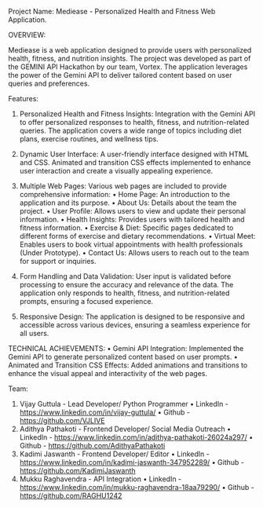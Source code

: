 Project Name: Mediease - Personalized Health and Fitness Web Application.

OVERVIEW:

Mediease is a web application designed to provide users with personalized health, fitness, and nutrition insights. The project was developed as part of the GEMINI API Hackathon by our team, Vortex. The application leverages the power of the Gemini API to deliver tailored content based on user queries and preferences.


Features:
1) Personalized Health and Fitness Insights:
Integration with the Gemini API to offer personalized responses to health, fitness, and nutrition-related queries.
The application covers a wide range of topics including diet plans, exercise routines, and wellness tips.

2) Dynamic User Interface:
A user-friendly interface designed with HTML and CSS.
Animated and transition CSS effects implemented to enhance user interaction and create a visually appealing experience.

3) Multiple Web Pages:
Various web pages are included to provide comprehensive information:
• Home Page: An introduction to the application and its purpose.
• About Us: Details about the team the project.
• User Profile: Allows users to view and update their personal information.
• Health Insights: Provides users with tailored health and fitness information.
• Exercise & Diet: Specific pages dedicated to different forms of exercise and dietary recommendations.
• Virtual Meet: Enables users to book virtual appointments with health professionals (Under Prototype).
• Contact Us: Allows users to reach out to the team for support or inquiries.

4) Form Handling and Data Validation:
User input is validated before processing to ensure the accuracy and relevance of the data.
The application only responds to health, fitness, and nutrition-related prompts, ensuring a focused experience.

5) Responsive Design:
The application is designed to be responsive and accessible across various devices, ensuring a seamless experience for all users.

TECHNICAL ACHIEVEMENTS:
• Gemini API Integration: Implemented the Gemini API to generate personalized content based on user prompts.
• Animated and Transition CSS Effects: Added animations and transitions to enhance the visual appeal and interactivity of the web pages.


Team: 

1) Vijay Guttula - Lead Developer/ Python Programmer
• LinkedIn - https://www.linkedin.com/in/vijay-guttula/
• Github - https://github.com/VJLIVE
2) Adithya Pathakoti - Frontend Developer/ Social Media Outreach
• LinkedIn - https://www.linkedin.com/in/adithya-pathakoti-26024a297/
• Github - https://github.com/AdithyaPathakoti
3) Kadimi Jaswanth - Frontend Developer/ Editor
• LinkedIn - https://www.linkedin.com/in/kadimi-jaswanth-347952289/
• Github - https://github.com/KadimiJaswanth
4) Mukku Raghavendra - API Integration
• LinkedIn - https://www.linkedin.com/in/mukku-raghavendra-18aa79290/
• Github - https://github.com/RAGHU1242
